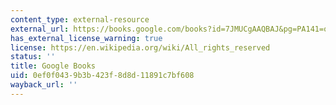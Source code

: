 ```yaml
---
content_type: external-resource
external_url: https://books.google.com/books?id=7JMUCgAAQBAJ&pg=PA141=onepage#v=onepage&q&f=false
has_external_license_warning: true
license: https://en.wikipedia.org/wiki/All_rights_reserved
status: ''
title: Google Books
uid: 0ef0f043-9b3b-423f-8d8d-11891c7bf608
wayback_url: ''
---
```

